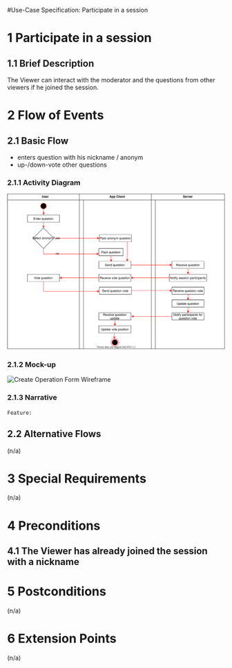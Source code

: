
#Use-Case Specification: Participate in a session

# 1 Participate in a session

## 1.1 Brief Description
The Viewer can interact with the moderator and the questions from other viewers if he joined the session.

# 2 Flow of Events
## 2.1 Basic Flow
- enters question with his nickname / anonym
- up-/down-vote other questions

### 2.1.1 Activity Diagram
![Organization Application Activity Diagram](activity_diagrams/participate_in_a_session.svg)

### 2.1.2 Mock-up
![Create Operation Form Wireframe](../Pictures/Wireframes/CreateOperation.png)

### 2.1.3 Narrative

```gherkin
Feature: 
```

## 2.2 Alternative Flows
(n/a)

# 3 Special Requirements
(n/a)

# 4 Preconditions
## 4.1 The Viewer has already joined the session with a nickname

# 5 Postconditions
(n/a)

# 6 Extension Points
(n/a)

